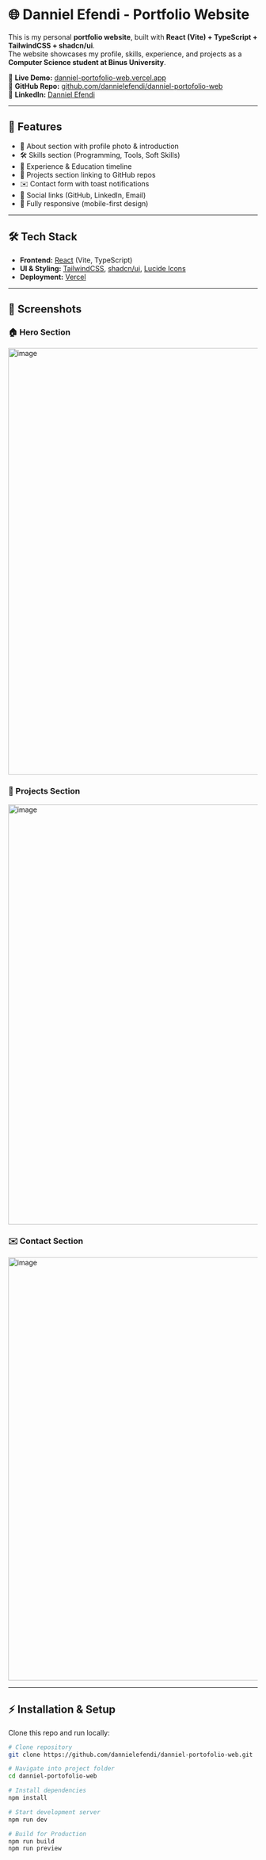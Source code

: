 # 🌐 Danniel Efendi - Portfolio Website

This is my personal **portfolio website**, built with **React (Vite) + TypeScript + TailwindCSS + shadcn/ui**.  
The website showcases my profile, skills, experience, and projects as a **Computer Science student at Binus University**.  

🔗 **Live Demo:** [danniel-portofolio-web.vercel.app](https://danniel-portofolio-web.vercel.app)  
🔗 **GitHub Repo:** [github.com/dannielefendi/danniel-portofolio-web](https://github.com/dannielefendi/danniel-portofolio-web)  
🔗 **LinkedIn:** [Danniel Efendi](https://www.linkedin.com/in/danniel-efendi-439007326)  

---

## 🚀 Features
- 👤 About section with profile photo & introduction  
- 🛠️ Skills section (Programming, Tools, Soft Skills)  
- 💼 Experience & Education timeline  
- 📂 Projects section linking to GitHub repos  
- ✉️ Contact form with toast notifications  
- 🔗 Social links (GitHub, LinkedIn, Email)  
- 📱 Fully responsive (mobile-first design)  

---

## 🛠️ Tech Stack
- **Frontend:** [React](https://react.dev/) (Vite, TypeScript)  
- **UI & Styling:** [TailwindCSS](https://tailwindcss.com/), [shadcn/ui](https://ui.shadcn.com/), [Lucide Icons](https://lucide.dev/)  
- **Deployment:** [Vercel](https://vercel.com/)  

---

## 📸 Screenshots

### 🏠 Hero Section  
<img width="1854" height="861" alt="image" src="https://github.com/user-attachments/assets/0861e5de-3209-4ec0-b157-bc51adcdd02e" />

### 📂 Projects Section  
<img width="1834" height="848" alt="image" src="https://github.com/user-attachments/assets/7302892c-1c4b-405a-b9a7-3fde88d290c5" />

### ✉️ Contact Section  
<img width="1833" height="854" alt="image" src="https://github.com/user-attachments/assets/c1ef5a0a-b28a-4d51-94f0-77a101ea9443" />

---

## ⚡ Installation & Setup
Clone this repo and run locally:

```bash
# Clone repository
git clone https://github.com/dannielefendi/danniel-portofolio-web.git

# Navigate into project folder
cd danniel-portofolio-web

# Install dependencies
npm install

# Start development server
npm run dev

# Build for Production
npm run build
npm run preview
